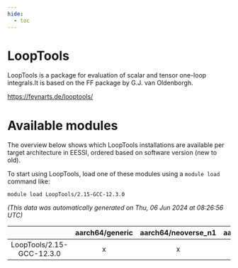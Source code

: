 ```yaml
---
hide:
  - toc
---
```


LoopTools
=========


LoopTools is a package for evaluation of scalar and tensor one-loop integrals.It is based on the FF package by G.J. van Oldenborgh.

https://feynarts.de/looptools/
# Available modules


The overview below shows which LoopTools installations are available per target architecture in EESSI, ordered based on software version (new to old).

To start using LoopTools, load one of these modules using a `module load` command like:

```shell
module load LoopTools/2.15-GCC-12.3.0
```

*(This data was automatically generated on Thu, 06 Jun 2024 at 08:26:56 UTC)*  

| |aarch64/generic|aarch64/neoverse_n1|aarch64/neoverse_v1|x86_64/generic|x86_64/amd/zen2|x86_64/amd/zen3|x86_64/intel/haswell|x86_64/intel/skylake_avx512|
| :---: | :---: | :---: | :---: | :---: | :---: | :---: | :---: | :---: |
|LoopTools/2.15-GCC-12.3.0|x|x|x|x|x|x|x|x|
